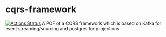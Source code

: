 # cqrs-framework

[![Actions Status](https://github.com/kamilgregorczyk/cqrs-framework/workflows/build/badge.svg)](https://github.com/kamilgregorczyk/cqrs-framework/actions)
A POF of a CQRS framework which is based on Kafka for event streaming/sourcing and postgres for projections

